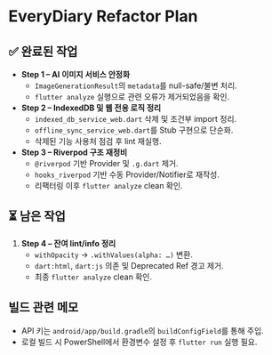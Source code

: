 # EveryDiary Refactor Plan

## ✅ 완료된 작업

- **Step 1 – AI 이미지 서비스 안정화**
  - `ImageGenerationResult`의 `metadata`를 null-safe/불변 처리.
  - `flutter analyze` 실행으로 관련 오류가 제거되었음을 확인.
- **Step 2 – IndexedDB 및 웹 전용 로직 정리**
  - `indexed_db_service_web.dart` 삭제 및 조건부 import 정리.
  - `offline_sync_service_web.dart`를 Stub 구현으로 단순화.
  - 삭제된 기능 사용처 점검 후 lint 재실행.
- **Step 3 – Riverpod 구조 재정비**
  - `@riverpod` 기반 Provider 및 `.g.dart` 제거.
  - `hooks_riverpod` 기반 수동 Provider/Notifier로 재작성.
  - 리팩터링 이후 `flutter analyze` clean 확인.

## ⏳ 남은 작업

1. **Step 4 – 잔여 lint/info 정리**
   - `withOpacity` → `.withValues(alpha: …)` 변환.
   - `dart:html`, `dart:js` 의존 및 Deprecated Ref 경고 제거.
   - 최종 `flutter analyze` clean 확인.

## 빌드 관련 메모

- API 키는 `android/app/build.gradle`의 `buildConfigField`를 통해 주입.
- 로컬 빌드 시 PowerShell에서 환경변수 설정 후 `flutter run` 실행 필요.

